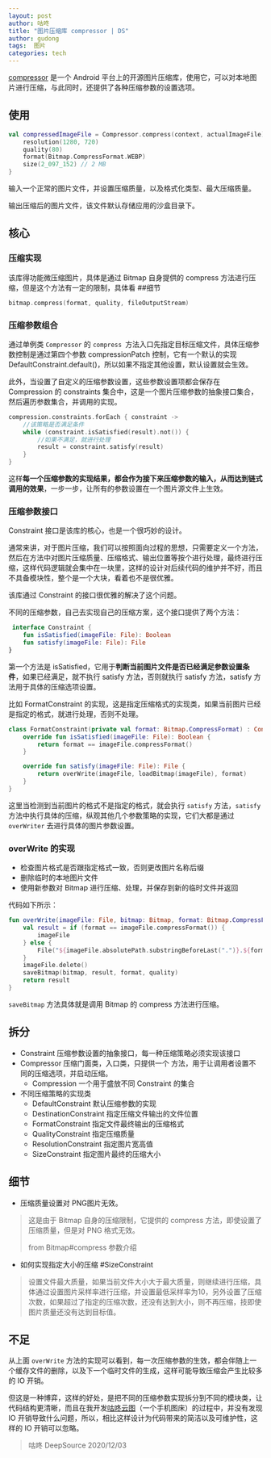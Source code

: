 ```yaml
---
layout: post
author: 咕咚
title: "图片压缩库 compressor | DS"
author: gudong
tags:  图片
categories: tech
---
```


[compressor](https://github.com/zetbaitsu/Compressor) 是一个 Android 平台上的开源图片压缩库，使用它，可以对本地图片进行压缩，与此同时，还提供了各种压缩参数的设置选项。

## 使用
```kotlin
val compressedImageFile = Compressor.compress(context, actualImageFile) {
    resolution(1280, 720)
    quality(80)
    format(Bitmap.CompressFormat.WEBP)
    size(2_097_152) // 2 MB
}
```

输入一个正常的图片文件，并设置压缩质量，以及格式化类型、最大压缩质量。

输出压缩后的图片文件，该文件默认存储应用的沙盒目录下。

## 核心

### 压缩实现

该库得功能微压缩图片，具体是通过 Bitmap 自身提供的 compress 方法进行压缩，但是这个方法有一定的限制，具体看 ##细节

```kotlin
bitmap.compress(format, quality, fileOutputStream)
```

### 压缩参数组合

通过单例类 `Compressor` 的 `compress `方法入口先指定目标压缩文件，具体压缩参数控制是通过第四个参数 compressionPatch 控制，它有一个默认的实现 DefaultConstraint.default()，所以如果不指定其他设置，默认设置就会生效。

此外，当设置了自定义的压缩参数设置，这些参数设置项都会保存在 Compression 的 constraints 集合中，这是一个图片压缩参数的抽象接口集合，然后遍历参数集合，并调用的实现。

```kotlin
compression.constraints.forEach { constraint ->
    //该策略是否满足条件
    while (constraint.isSatisfied(result).not()) {
      	//如果不满足，就进行处理
        result = constraint.satisfy(result)
    }
}
```

这样**每一个压缩参数的实现结果，都会作为接下来压缩参数的输入，从而达到链式调用的效果**，一步一步，让所有的参数设置在一个图片源文件上生效。

### 压缩参数接口

Constraint 接口是该库的核心，也是一个很巧妙的设计。

通常来讲，对于图片压缩，我们可以按照面向过程的思想，只需要定义一个方法，然后在方法中对图片压缩质量、压缩格式、输出位置等按个进行处理，最终进行压缩，这样代码逻辑就会集中在一块里，这样的设计对后续代码的维护并不好，而且不具备模块性，整个是一个大块，看着也不是很优雅。

该库通过 Constraint 的接口很优雅的解决了这个问题。

不同的压缩参数，自己去实现自己的压缩方案，这个接口提供了两个方法：

```kotlin
 interface Constraint {
    fun isSatisfied(imageFile: File): Boolean
    fun satisfy(imageFile: File): File
}
```

第一个方法是 isSatisfied，它用于**判断当前图片文件是否已经满足参数设置条件**，如果已经满足，就不执行 satisfy 方法，否则就执行 satisfy 方法，satisfy 方法用于具体的压缩选项设置。

比如 FormatConstraint 的实现，这是指定压缩格式的实现类，如果当前图片已经是指定的格式，就进行处理，否则不处理。

```kotlin
class FormatConstraint(private val format: Bitmap.CompressFormat) : Constraint {
    override fun isSatisfied(imageFile: File): Boolean {
        return format == imageFile.compressFormat()
    }

    override fun satisfy(imageFile: File): File {
        return overWrite(imageFile, loadBitmap(imageFile), format)
    }
}
```

这里当检测到当前图片的格式不是指定的格式，就会执行 `satisfy` 方法，`satisfy` 方法中执行具体的压缩，纵观其他几个参数策略的实现，它们大都是通过 `overWriter` 去进行具体的图片参数设置。

### overWrite 的实现

- 检查图片格式是否跟指定格式一致，否则更改图片名称后缀
- 删除临时的本地图片文件
- 使用新参数对 Bitmap 进行压缩、处理，并保存到新的临时文件并返回

代码如下所示：

```kotlin
fun overWrite(imageFile: File, bitmap: Bitmap, format: Bitmap.CompressFormat = imageFile.compressFormat(), quality: Int = 100): File {
    val result = if (format == imageFile.compressFormat()) {
        imageFile
    } else {
        File("${imageFile.absolutePath.substringBeforeLast(".")}.${format.extension()}")
    }
    imageFile.delete()
    saveBitmap(bitmap, result, format, quality)
    return result
}
```

`saveBitmap` 方法具体就是调用 Bitmap 的 compress 方法进行压缩。

## 拆分

- Constraint 压缩参数设置的抽象接口，每一种压缩策略必须实现该接口
- Compressor 压缩门面类，入口类，只提供一个 方法，用于让调用者设置不同的压缩选项，并启动压缩。
  - Compression 一个用于盛放不同 Constraint 的集合
- 不同压缩策略的实现类
  - DefaultConstraint 默认压缩参数的实现
  - DestinationConstraint 指定压缩文件输出的文件位置
  - FormatConstraint 指定文件最终输出的压缩格式
  - QualityConstraint 指定压缩质量
  - ResolutionConstraint 指定图片宽高值
  - SizeConstraint 指定图片最终的压缩大小



## 细节

- 压缩质量设置对 PNG图片无效。

>  这是由于 Bitmap 自身的压缩限制，它提供的 compress 方法，即使设置了压缩质量，但是对 PNG 格式无效。
>
> from Bitmap#compress 参数介绍

- 如何实现指定大小的压缩 #SizeConstraint

> 设置文件最大质量，如果当前文件大小大于最大质量，则继续进行压缩，具体通过设置图片采样率进行压缩，并设置最低采样率为10，另外设置了压缩次数，如果超过了指定的压缩次数，还没有达到大小，则不再压缩，技即使图片质量还没有达到目标值。

## 不足

从上面 `overWrite` 方法的实现可以看到，每一次压缩参数的生效，都会伴随上一个缓存文件的删除，以及下一个临时文件的生成，这样可能导致压缩会产生比较多的 IO 开销。

但这是一种博弈，这样的好处，是把不同的压缩参数实现拆分到不同的模块类，让代码结构更清晰，而且在我开发[咕咚云图](https://www.coolapk.com/apk/name.gudong.pic)（一个手机图床）的过程中，并没有发现 IO 开销导致什么问题，所以，相比这样设计为代码带来的简洁以及可维护性，这样的 IO 开销可以忽略。



> 咕咚 DeepSource 2020/12/03

